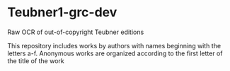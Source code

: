 # Teubner1-grc-dev
Raw OCR of out-of-copyright Teubner editions

This repository includes works by authors with names beginning with the letters a-f.  Anonymous works are organized according to the first letter of the title of the work
